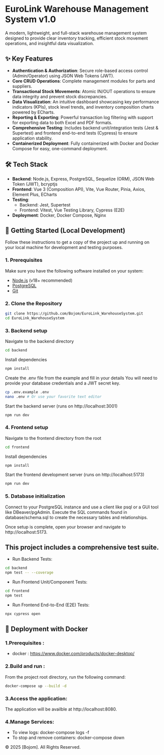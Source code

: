 # EuroLink Warehouse Management System v1.0

A modern, lightweight, and full-stack warehouse management system designed to provide clear inventory tracking, efficient stock movement operations, and insightful data visualization.


## ✨ Key Features

*   **Authentication & Authorization**: Secure role-based access control (Admin/Operator) using JSON Web Tokens (JWT).
*   **Core CRUD Operations**: Complete management modules for parts and suppliers.
*   **Transactional Stock Movements**: Atomic IN/OUT operations to ensure data integrity and prevent stock discrepancies.
*   **Data Visualization**: An intuitive dashboard showcasing key performance indicators (KPIs), stock level trends, and inventory composition charts powered by ECharts.
*   **Reporting & Exporting**: Powerful transaction log filtering with support for exporting data to both Excel and PDF formats.
*   **Comprehensive Testing**: Includes backend unit/integration tests (Jest & Supertest) and frontend end-to-end tests (Cypress) to ensure application stability.
*   **Containerized Deployment**: Fully containerized with Docker and Docker Compose for easy, one-command deployment.

## 🛠️ Tech Stack

*   **Backend**: Node.js, Express, PostgreSQL, Sequelize (ORM), JSON Web Token (JWT), bcryptjs
*   **Frontend**: Vue 3 (Composition API), Vite, Vue Router, Pinia, Axios, Element Plus, ECharts
*   **Testing**:
    *   Backend: Jest, Supertest
    *   Frontend: Vitest, Vue Testing Library, Cypress (E2E)
*   **Deployment**: Docker, Docker Compose, Nginx

## 🚀 Getting Started (Local Development)

Follow these instructions to get a copy of the project up and running on your local machine for development and testing purposes.

### 1. Prerequisites

Make sure you have the following software installed on your system:

*   [Node.js](https://nodejs.org/) (v18+ recommended)
*   [PostgreSQL](https://www.postgresql.org/download/)
*   [Git](https://git-scm.com/downloads)

### 2. Clone the Repository

```bash
git clone https://github.com/Bojom/EuroLink_WarehouseSystem.git
cd EuroLink_WarehouseSystem
```
### 3. Backend setup
Navigate to the backend directory

```bash
cd backend
```
Install dependencies
```bash
npm install
```

Create the .env file from the example and fill in your details
You will need to provide your database credentials and a JWT secret key.
```bash
cp .env.example .env
nano .env # Or use your favorite text editor
```


Start the backend server (runs on http://localhost:3001)
```bash
npm run dev
```

### 4. Frontend setup
Navigate to the frontend directory from the root

```bash
cd frontend
```
Install dependencies

```bash
npm install
```

Start the frontend development server (runs on http://localhost:5173)

```bash
npm run dev
```
### 5. Database initialization

Connect to your PostgreSQL instance and use a client like psql or a GUI tool like DBeaver/pgAdmin. Execute the SQL commands found in database/schema.sql to create the necessary tables and relationships.

Once setup is complete, open your browser and navigate to http://localhost:5173.

## This project includes a comprehensive test suite.

* Run Backend Tests:

```bash
cd backend
npm test -- --coverage
```
* Run Frontend Unit/Component Tests:

```bash
cd frontend
npm test
```
* Run Frontend End-to-End (E2E) Tests:

```bash
npx cypress open
```

## 🐳 Deployment with Docker

### 1.Prerequisites :

* docker : https://www.docker.com/products/docker-desktop/

### 2.Build and run :

From the project root directory, run the following command:

```bash
docker-compose up --build -d
```
### 3.Access the application:
The application will be availble at http://localhost:8080.

### 4.Manage Services:
* To view logs: docker-compose logs -f
* To stop and remove containers: docker-compose down



© 2025 [Bojom]. All Rights Reserved.